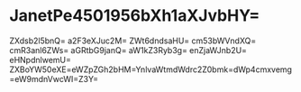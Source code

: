 # JanetPe4501956bXh1aXJvbHY=
ZXdsb2l5bnQ=
a2F3eXJuc2M=
ZWt6dndsaHU=
cm53bWVndXQ=
cmR3anl6ZWs=
aGRtbG9janQ=
aW1kZ3Ryb3g=
enZjaWJnb2U=
eHNpdnlwemU=
ZXBoYW50eXE=eWZpZGh2bHM=YnlvaWtmdWdrc2Z0bmk=dWp4cmxvemg=eW9mdnVwcWI=Z3Y=
